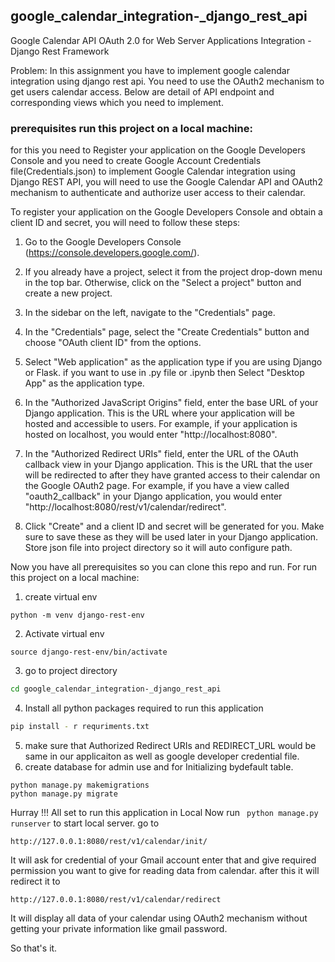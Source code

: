 ## google_calendar_integration-_django_rest_api
Google Calendar API OAuth 2.0 for Web Server Applications Integration - Django Rest Framework

Problem: In this assignment you have to implement google calendar integration using django rest api. You need to use the OAuth2 mechanism to get users calendar access. Below are detail of API endpoint and corresponding views which you need to implement.

### prerequisites run this project on a local machine: 

for this you need to Register your application on the Google Developers Console and you need to create Google Account Credentials file(Credentials.json) to implement Google Calendar integration using Django REST API, you will need to use the Google Calendar API and OAuth2 mechanism to authenticate and authorize user access to their calendar.


To register your application on the Google Developers Console and obtain a client ID and secret, you will need to follow these steps:
1. Go to the Google Developers Console (https://console.developers.google.com/).

2. If you already have a project, select it from the project drop-down menu in the top bar. Otherwise, click on the "Select a project" button and create a new project.

3. In the sidebar on the left, navigate to the "Credentials" page.

4. In the "Credentials" page, select the "Create Credentials" button and choose "OAuth client ID" from the options.

5. Select "Web application" as the application type if you are using Django or Flask. if you want to use in .py file or .ipynb then Select "Desktop App" as the application type.

6. In the "Authorized JavaScript Origins" field, enter the base URL of your Django application. This is the URL where your application will be hosted and accessible to users. For example, if your application is hosted on localhost, you would enter "http://localhost:8080".

7. In the "Authorized Redirect URIs" field, enter the URL of the OAuth callback view in your Django application. This is the URL that the user will be redirected to after they have granted access to their calendar on the Google OAuth2 page. For example, if you have a view called "oauth2_callback" in your Django application, you would enter "http://localhost:8080/rest/v1/calendar/redirect".

8. Click "Create" and a client ID and secret will be generated for you. Make sure to save these as they will be used later in your Django application.
Store json file into project directory so it will auto configure path.

Now you have all prerequisites so you can clone this repo and run.
For run this project on a local machine:

1. create virtual env
```
python -m venv django-rest-env
```
2. Activate virtual env
```
source django-rest-env/bin/activate
```
3. go to project directory
```sh
cd google_calendar_integration-_django_rest_api
```
4. Install all python packages required to run this application
```sh
pip install - r requriments.txt
```
5. make sure that Authorized Redirect URIs and REDIRECT_URL would be same in our applicaiton as well as google developer credential file.
6. create database for admin use and for Initializing bydefault table.
``` 
python manage.py makemigrations
python manage.py migrate
```
Hurray !!! All set to run this application in Local
Now run ```  python manage.py runserver ``` to start local server.
go to 
```
http://127.0.0.1:8080/rest/v1/calendar/init/
```
It will ask for credential of your Gmail account enter that and give required permission you want to give for reading data from calendar.
after this it will redirect it to 
```
http://127.0.0.1:8080/rest/v1/calendar/redirect
```
It will display all data of your calendar using OAuth2 mechanism without getting your private information like gmail password.

So that's it.

